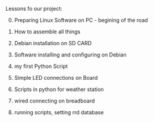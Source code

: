 Lessons fo our project:

0) Preparing Linux Software on PC - begining of the road

1) How to assemble all things

2) Debian installation on SD CARD

3) Software installing and configuring on Debian

4) my first Python Script

5) Simple LED connections on Board

6) Scripts in python for weather station

7) wired connecting on breadboard

8) running scripts, setting rrd database

